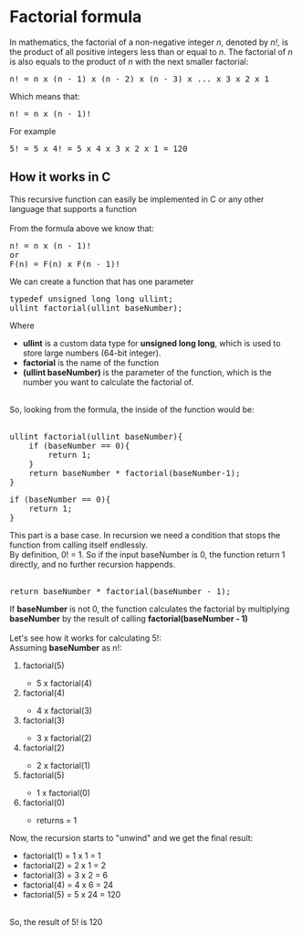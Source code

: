 # Factorial formula
In mathematics, the factorial of a non-negative integer _n_, denoted by _n!_, is the product of all positive integers less than or equal to _n_. The factorial of _n_ is also equals to the product of _n_ with the next smaller factorial:
<br>
<pre>n! = n x (n - 1) x (n - 2) x (n - 3) x ... x 3 x 2 x 1</pre>
Which means that:
<pre>n! = n x (n - 1)!</pre>
For example
<pre>5! = 5 x 4! = 5 x 4 x 3 x 2 x 1 = 120</pre>
## How it works in C
This recursive function can easily be implemented in C or any other language that supports a function
<br><br>
From the formula above we know that:
<pre>n! = n x (n - 1)!<br>or<br>F(n) = F(n) x F(n - 1)!</pre>
We can create a function that has one parameter
<br>
<pre>typedef unsigned long long ullint;<br>ullint factorial(ullint baseNumber);</pre>
Where 
<ul>
  <li>
    <strong>ullint</strong> is a custom data type for <strong>unsigned long long</strong>, which is used to store large numbers (64-bit integer).
  </li>
  <li>
    <strong>factorial</strong> is the name of the function
  </li>
  <li>
    <strong>(ullint baseNumber)</strong> is the parameter of the function, which is the number you want to calculate the factorial of.
  </li>
</ul>
<br>
So, looking from the formula, the inside of the function would be:
<br><br>
<pre>ullint factorial(ullint baseNumber){
    if (baseNumber == 0){
        return 1;
    }
    return baseNumber * factorial(baseNumber-1);
}</pre>
<pre>if (baseNumber == 0){
    return 1;
}
</pre>
This part is a base case.
In recursion we need a condition that stops the function from calling itself endlessly.
<br>
By definition, 0! = 1. So if the input baseNumber is 0, the function return 1 directly, and no further recursion happends.
<br><br>
<pre>return baseNumber * factorial(baseNumber - 1);</pre>
If <strong>baseNumber</strong> is not 0, the function calculates the factorial by multiplying <strong>baseNumber</strong> by the result of calling <strong>factorial(baseNumber - 1)</strong>
<br><br>
Let's see how it works for calculating 5!:
<br>
Assuming <strong>baseNumber</strong> as n!:
<ol>
  <li>factorial(5)</li>
  <ul>
    <li>5 x factorial(4)</li>
  </ul>
  <li>factorial(4)</li>
  <ul>
    <li>4 x factorial(3)</li>
  </ul>
  <li>factorial(3)</li>
  <ul>
    <li>3 x factorial(2)</li>
  </ul>
  <li>factorial(2)</li>
  <ul>
    <li>2 x factorial(1)</li>
  </ul>
  <li>factorial(5)</li>
  <ul>
    <li>1 x factorial(0)</li>
  </ul>
  <li>factorial(0)</li>
  <ul>
    <li>returns = 1</li>
  </ul>
</ol>
Now, the recursion starts to "unwind" and we get the final result:
<ul>
  <li>factorial(1) = 1 x 1 = 1</li>
  <li>factorial(2) = 2 x 1 = 2</li>
  <li>factorial(3) = 3 x 2 = 6</li>
  <li>factorial(4) = 4 x 6 = 24</li>
  <li>factorial(5) = 5 x 24 = 120</li>
</ul>
<br>
So, the result of 5! is 120
